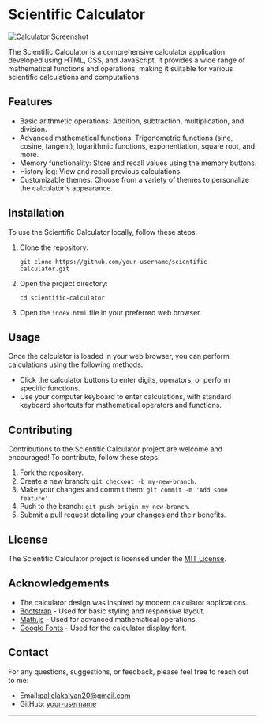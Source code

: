 
# Scientific Calculator

![Calculator Screenshot](screenshot.png)

The Scientific Calculator is a comprehensive calculator application developed using HTML, CSS, and JavaScript. It provides a wide range of mathematical functions and operations, making it suitable for various scientific calculations and computations.

## Features

- Basic arithmetic operations: Addition, subtraction, multiplication, and division.
- Advanced mathematical functions: Trigonometric functions (sine, cosine, tangent), logarithmic functions, exponentiation, square root, and more.
- Memory functionality: Store and recall values using the memory buttons.
- History log: View and recall previous calculations.
- Customizable themes: Choose from a variety of themes to personalize the calculator's appearance.

## Installation

To use the Scientific Calculator locally, follow these steps:

1. Clone the repository:

   ```shell
   git clone https://github.com/your-username/scientific-calculator.git
   ```

2. Open the project directory:

   ```shell
   cd scientific-calculator
   ```

3. Open the `index.html` file in your preferred web browser.

## Usage

Once the calculator is loaded in your web browser, you can perform calculations using the following methods:

- Click the calculator buttons to enter digits, operators, or perform specific functions.
- Use your computer keyboard to enter calculations, with standard keyboard shortcuts for mathematical operators and functions.

## Contributing

Contributions to the Scientific Calculator project are welcome and encouraged! To contribute, follow these steps:

1. Fork the repository.
2. Create a new branch: `git checkout -b my-new-branch`.
3. Make your changes and commit them: `git commit -m 'Add some feature'`.
4. Push to the branch: `git push origin my-new-branch`.
5. Submit a pull request detailing your changes and their benefits.

## License

The Scientific Calculator project is licensed under the [MIT License](LICENSE).

## Acknowledgements

- The calculator design was inspired by modern calculator applications.
- [Bootstrap](https://getbootstrap.com/) - Used for basic styling and responsive layout.
- [Math.js](https://mathjs.org/) - Used for advanced mathematical operations.
- [Google Fonts](https://fonts.google.com/) - Used for the calculator display font.

## Contact

For any questions, suggestions, or feedback, please feel free to reach out to me:

- Email:pallelakalyan20@gmail.com
- GitHub: [your-username](https://github.com/PallelaKalyan)

---
